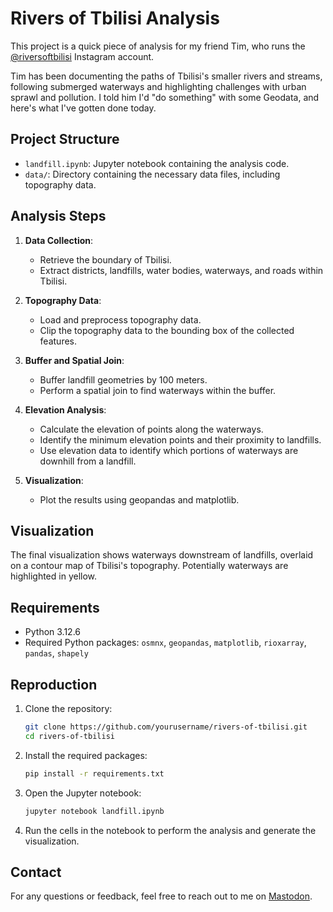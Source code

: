 # Rivers of Tbilisi Analysis

This project is a quick piece of analysis for my friend Tim, who runs the [@riversoftbilisi](https://www.instagram.com/riversoftbilisi/) Instagram account. 

Tim has been documenting the paths of Tbilisi's smaller rivers and streams, following submerged waterways and highlighting challenges with urban sprawl and pollution. I told him I'd "do something" with some Geodata, and here's what I've gotten done today.

## Project Structure

- `landfill.ipynb`: Jupyter notebook containing the analysis code.
- `data/`: Directory containing the necessary data files, including topography data.

## Analysis Steps

1. **Data Collection**:
    - Retrieve the boundary of Tbilisi.
    - Extract districts, landfills, water bodies, waterways, and roads within Tbilisi.

2. **Topography Data**:
    - Load and preprocess topography data.
    - Clip the topography data to the bounding box of the collected features.

3. **Buffer and Spatial Join**:
    - Buffer landfill geometries by 100 meters.
    - Perform a spatial join to find waterways within the buffer.

4. **Elevation Analysis**:
    - Calculate the elevation of points along the waterways.
    - Identify the minimum elevation points and their proximity to landfills.
    - Use elevation data to identify which portions of waterways are downhill from a landfill.

5. **Visualization**:
    - Plot the results using geopandas and matplotlib.

## Visualization

The final visualization shows waterways downstream of landfills, overlaid on a contour map of Tbilisi's topography. Potentially waterways are highlighted in yellow.

## Requirements

- Python 3.12.6
- Required Python packages: `osmnx`, `geopandas`, `matplotlib`, `rioxarray`, `pandas`, `shapely`

## Reproduction

1. Clone the repository:
    ```bash
    git clone https://github.com/yourusername/rivers-of-tbilisi.git
    cd rivers-of-tbilisi
    ```

2. Install the required packages:
    ```bash
    pip install -r requirements.txt
    ```

3. Open the Jupyter notebook:
    ```bash
    jupyter notebook landfill.ipynb
    ```

4. Run the cells in the notebook to perform the analysis and generate the visualization.

## Contact

For any questions or feedback, feel free to reach out to me on [Mastodon](https://defcon.social/@specialprocedures).
